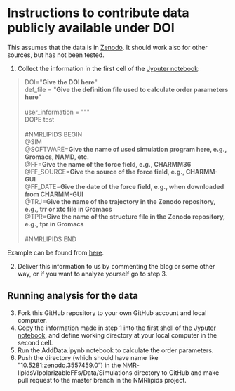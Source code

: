 # Instructions to contribute data publicly available under DOI

This assumes that the data is in [Zenodo](www.zenodo.org).
It should work also for other sources, but has not been tested.

1. Collect the information in the first cell of the [Jyputer notebook](https://github.com/NMRLipids/NMRlipidsVIpolarizableFFs/blob/master/DataContribtionScripts/AddData.ipynb):

>DOI="**Give the DOI here**" \
>def_file  = "**Give the definition file used to calculate order parameters here**" \
> \
>user_information = """ \
>DOPE test \
> \
>#NMRLIPIDS BEGIN \
>@SIM \
>@SOFTWARE=**Give the name of used simulation program here, e.g., Gromacs, NAMD, etc.** \
>@FF=**Give the name of the force field, e.g., CHARMM36** \
>@FF_SOURCE=**Give the source of the force field, e.g., CHARMM-GUI** \
>@FF_DATE=**Give the date of the force field, e.g., when downloaded from CHARMM-GUI** \
>@TRJ=**Give the name of the trajectory in the Zenodo repository, e.g., trr or xtc file in Gromacs** \
>@TPR=**Give the name of the structure file in the Zenodo repository, e.g., tpr in Gromacs** \
> \
>#NMRLIPIDS END

Example can be found from [here]().

2. Deliver this information to us by commenting the blog or some other way,
or if you want to analyze yourself go to step 3.

## Running analysis for the data

3. Fork this GitHub repository to your own GitHub account and local computer.
4. Copy the information made in step 1 into the first shell of
the [Jyputer notebook](https://github.com/NMRLipids/NMRlipidsVIpolarizableFFs/blob/master/scripts/AddData.ipynb),
and define working directory at your local computer in the second cell.
5. Run the AddData.ipynb notebook to calculate the order parameters.
6. Push the directory (which should have name like ”10.5281:zenodo.3557459.0”) in the NMR-
lipidsVIpolarizableFFs/Data/Simulations directory to GitHub and make pull request to the master branch in the NMRlipids project.
